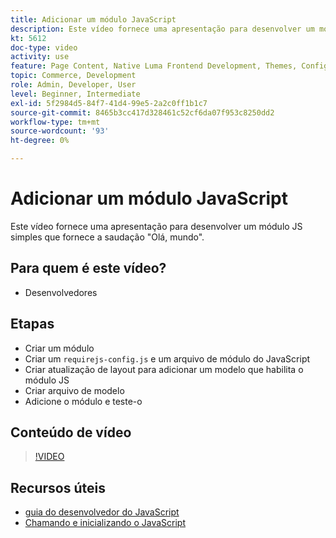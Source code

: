 ```yaml
---
title: Adicionar um módulo JavaScript
description: Este vídeo fornece uma apresentação para desenvolver um módulo JS simples que fornece a saudação "Olá, mundo".
kt: 5612
doc-type: video
activity: use
feature: Page Content, Native Luma Frontend Development, Themes, Configuration
topic: Commerce, Development
role: Admin, Developer, User
level: Beginner, Intermediate
exl-id: 5f2984d5-84f7-41d4-99e5-2a2c0ff1b1c7
source-git-commit: 8465b3cc417d328461c52cf6da07f953c8250dd2
workflow-type: tm+mt
source-wordcount: '93'
ht-degree: 0%

---
```


# Adicionar um módulo JavaScript

Este vídeo fornece uma apresentação para desenvolver um módulo JS simples que fornece a saudação &quot;Olá, mundo&quot;.

## Para quem é este vídeo?

- Desenvolvedores

## Etapas

- Criar um módulo
- Criar um `requirejs-config.js` e um arquivo de módulo do JavaScript
- Criar atualização de layout para adicionar um modelo que habilita o módulo JS
- Criar arquivo de modelo
- Adicione o módulo e teste-o

## Conteúdo de vídeo

>[!VIDEO](https://video.tv.adobe.com/v/35790?quality=12&learn=on)

## Recursos úteis

- [guia do desenvolvedor do JavaScript](https://developer.adobe.com/commerce/frontend-core/javascript/)
- [Chamando e inicializando o JavaScript](https://developer.adobe.com/commerce/frontend-core/javascript/init/)

